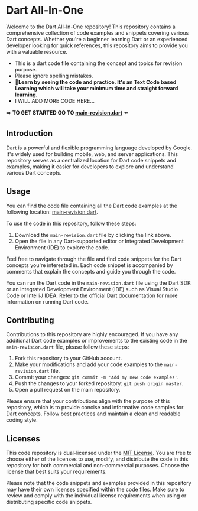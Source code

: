 # Dart All-In-One

Welcome to the Dart All-In-One repository! This repository contains a comprehensive collection of code examples and snippets covering various Dart concepts. Whether you're a beginner learning Dart or an experienced developer looking for quick references, this repository aims to provide you with a valuable resource.
- This is a dart code file containing the concept and topics for revision purpose.
- Please ignore spelling mistakes.
- 📍**Learn by seeing the code and practice. It's an Text Code based Learning which will take your minimum time and straight forward learning.**
- I WILL ADD MORE CODE HERE...

➡️ **TO GET STARTED GO TO [main-revision.dart](https://github.com/AKABharat/Dart-All-In-One/blob/main/main-revision.dart)** ⬅️

## Introduction

Dart is a powerful and flexible programming language developed by Google. It's widely used for building mobile, web, and server applications. This repository serves as a centralized location for Dart code snippets and examples, making it easier for developers to explore and understand various Dart concepts.

## Usage

You can find the code file containing all the Dart code examples at the following location: [main-revision.dart](https://github.com/AKABharat/Dart-All-In-One/blob/main/main-revision.dart).

To use the code in this repository, follow these steps:

1. Download the `main-revision.dart` file by clicking the link above.
2. Open the file in any Dart-supported editor or Integrated Development Environment (IDE) to explore the code.

Feel free to navigate through the file and find code snippets for the Dart concepts you're interested in. Each code snippet is accompanied by comments that explain the concepts and guide you through the code.

You can run the Dart code in the `main-revision.dart` file using the Dart SDK or an Integrated Development Environment (IDE) such as Visual Studio Code or IntelliJ IDEA. Refer to the official Dart documentation for more information on running Dart code.

## Contributing

Contributions to this repository are highly encouraged. If you have any additional Dart code examples or improvements to the existing code in the `main-revision.dart` file, please follow these steps:

1. Fork this repository to your GitHub account.
2. Make your modifications and add your code examples to the `main-revision.dart` file.
3. Commit your changes: `git commit -m 'Add my new code examples'`.
4. Push the changes to your forked repository: `git push origin master`.
5. Open a pull request on the main repository.

Please ensure that your contributions align with the purpose of this repository, which is to provide concise and informative code samples for Dart concepts. Follow best practices and maintain a clean and readable coding style.

## Licenses

This code repository is dual-licensed under the [MIT License](https://opensource.org/licenses/MIT). You are free to choose either of the licenses to use, modify, and distribute the code in this repository for both commercial and non-commercial purposes. Choose the license that best suits your requirements.

Please note that the code snippets and examples provided in this repository may have their own licenses specified within the code files. Make sure to review and comply with the individual license requirements when using or distributing specific code snippets.

